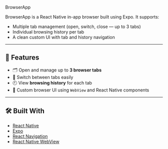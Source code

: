 BrowserApp

BrowserApp is a React Native in-app browser built using Expo. It supports:
- Multiple tab management (open, switch, close — up to 3 tabs)
- Individual browsing history per tab
- A clean custom UI with tab and history navigation

---

## 🚀 Features

- 🗂️ Open and manage up to **3 browser tabs**
- 🔄 Switch between tabs easily
- 🕘 View **browsing history** for each tab
- 🧭 Custom browser UI using `WebView` and React Native components

---

## 🛠️ Built With

- [React Native](https://reactnative.dev/)
- [Expo](https://expo.dev/)
- [React Navigation](https://reactnavigation.org/)
- [React Native WebView](https://github.com/react-native-webview/react-native-webview)

